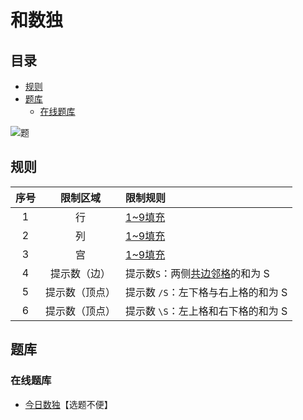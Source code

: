# 和数独
<!-- START doctoc generated TOC please keep comment here to allow auto update -->
<!-- DON'T EDIT THIS SECTION, INSTEAD RE-RUN doctoc TO UPDATE -->
## 目录

- [规则](#%E8%A7%84%E5%88%99)
- [题库](#%E9%A2%98%E5%BA%93)
  - [在线题库](#%E5%9C%A8%E7%BA%BF%E9%A2%98%E5%BA%93)

<!-- END doctoc generated TOC please keep comment here to allow auto update -->

![题](https://cn.sudoku.today/pic/03/sum/58890_41318.png)

## 规则

| 序号  |  限制区域   | 限制规则                  |
|:---:|:-------:|:----------------------|
|  1  |    行    | [1~9填充]               |
|  2  |    列    | [1~9填充]               |
|  3  |    宫    | [1~9填充]               |
|  4  | 提示数（边）  | 提示数`S`：两侧[共边邻格]的和为 S  |
|  5  | 提示数（顶点） | 提示数 `/S`：左下格与右上格的和为 S |
|  6  | 提示数（顶点） | 提示数 `\S`：左上格和右下格的和为 S |

## 题库

### 在线题库

- [今日数独]【选题不便】

[1~9填充]: ../../../../rules/rules.md#1to9填充

[共边邻格]: ../../../../rules/rules.md#共边邻格

[今日数独]: https://cn.sudoku.today/g-sums-sudoku/
